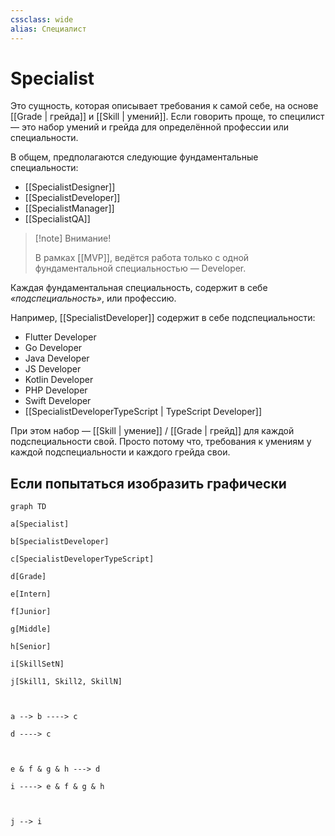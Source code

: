 ```yaml
---
cssclass: wide
alias: Специалист
---
```


# Specialist

Это сущность, которая описывает требования к самой себе, на основе [[Grade | грейда]] и [[Skill | умений]]. Если говорить проще, то специлист — это набор умений и грейда для определённой профессии или специальности. 

В общем, предполагаются следующие фундаментальные специальности: 

- [[SpecialistDesigner]]
- [[SpecialistDeveloper]]
- [[SpecialistManager]]
- [[SpecialistQA]]

>[!note] Внимание!
>
> В рамках [[MVP]], ведётся работа только с одной фундаментальной специальностью — Developer. 

Каждая фундаментальная специальность, содержит в себе *«подспециальность»*, или профессию.

Например, [[SpecialistDeveloper]] содержит в себе подспециальности: 

- Flutter Developer
- Go Developer
- Java Developer
- JS Developer
- Kotlin Developer
- PHP Developer
- Swift Developer
- [[SpecialistDeveloperTypeScript | TypeScript Developer]]

При этом набор — [[Skill | умение]] / [[Grade | грейд]] для каждой подспециальности свой. Просто потому что, требования к умениям у каждой подспециальности и каждого грейда свои. 

## Если попытаться изобразить графически

```mermaid
graph TD

a[Specialist]

b[SpecialistDeveloper]

c[SpecialistDeveloperTypeScript]

d[Grade]

e[Intern]

f[Junior]

g[Middle]

h[Senior]

i[SkillSetN]

j[Skill1, Skill2, SkillN]

  

a --> b ----> c

d ----> c

  

e & f & g & h ---> d

i ----> e & f & g & h

  

j --> i
```